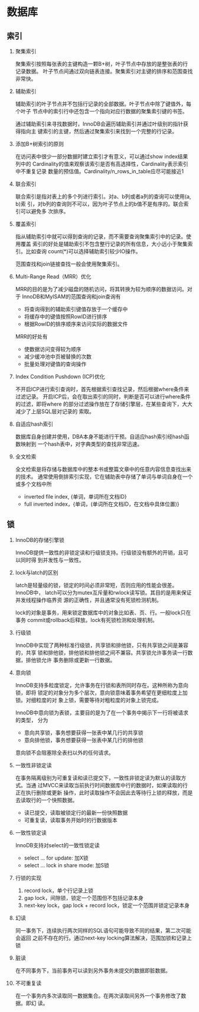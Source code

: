 # 数据库

## 索引

1. 聚集索引

    聚集索引按照每张表的主键构造一颗B+树，叶子节点中存放的是整张表的行记录数据。
    叶子节点间通过双向链表连接。聚集索引对主键的排序和范围查找非常快。

1. 辅助索引

    辅助索引的叶子节点并不包括行记录的全部数据。叶子节点中除了键值外，每个叶子
    节点中的索引行中还包含一个指向对应行数据的聚集索引键的书签。

    通过辅助索引来寻找数据时，InnoDB会遍历辅助索引并通过叶级别的指针获得指向主
    键索引的主键，然后通过聚集索引来找到一个完整的行记录。

1. 添加B+树索引的原则

    在访问表中很少一部分数据时建立索引才有意义，可以通过show index结果列中的
    Cardinality的值来观察该索引是否有高选择性，Cardinality表示索引中不重复记录
    数量的预估值。Cardinality/n_rows_in_table应尽可能接近1

1. 联合索引

    联合索引是指对表上的多个列进行索引。对a、b列或者a列的查询可以使用(a, b)索
    引，对b列的查询则不可以，因为叶子节点上的b值不是有序的。联合索引可以避免多
    次排序。

1. 覆盖索引

    指从辅助索引中就可以得到查询的记录，而不需要查询聚集索引中的记录。使用覆盖
    索引的好处是辅助索引不包含整行记录的所有信息，大小远小于聚集索引。比如查询
    count(*)可以选择辅助索引较少IO操作。

    范围查找和join链接查找一般会使用聚集索引。

1. Multi-Range Read（MRR）优化

    MRR的目的是为了减少磁盘的随机访问，将其转换为较为顺序的数据访问。对于
    InnoDB和MyISAM的范围查询和join查询有

    - 将查询得到的辅助索引键值存放于一个缓存中
    - 将缓存中的键值按照RowID进行排序
    - 根据RowID的排序顺序来访问实际的数据文件

    MRR的好处有

    - 使数据访问变得较为顺序
    - 减少缓冲池中页被替换的次数
    - 批量处理对键值的查询操作

1. Index Condition Pushdown (ICP)优化

    不开启ICP进行索引查询时，首先根据索引查找记录，然后根据where条件来过滤记录。
    开启ICP后，会在取出索引的同时，判断是否可以进行where条件的过滤，即将where
    的部分过滤操作放在了存储引擎层，在某些查询下，大大减少了上层SQL层对记录的
    索取。

1. 自适应hash索引

    数据库自身创建并使用，DBA本身不能进行干预。自适应hash索引经hash函数映射到
    一个hash表中，对字典类型的查找非常迅速。

1. 全文检索

    全文检索是将存储与数据库中的整本书或整篇文章中的任意内容信息查找出来的技术。
    通常使用倒排索引实现，它在辅助表中存储了单词与单词自身在一个或多个文档中所

    - inverted file index, {单词，单词所在文档ID}
    - full inverted index，{单词，(单词所在文档ID，在文档中具体位置)}

## 锁

1. InnoDB的存储引擎锁

    InnoDB提供一致性的非锁定读和行级锁支持。行级锁没有额外的开销，且可以同时得
    到并发性与一致性。

1. lock与latch的区别

    latch是轻量级的锁，锁定的时间必须非常短，否则应用的性能会很差。InnoDB中，
    latch可以分为mutex互斥量和rwlock读写锁。其目的是用来保证并发线程操作临界资
    源的正确性，并且通常没有死锁检测机制。

    lock的对象是事务，用来锁定数据库中的对象比如表、页、行。一般lock只在事务
    commit或rollback后释放。lock有死锁检测和处理机制。

1. 行级锁

    InnoDB中实现了两种标准行级锁，共享锁和排他锁，只有共享锁之间是兼容的，共享
    锁和排他锁，排他锁和排他锁之间不兼容。共享锁允许事务读一行数据，排他锁允许
    事务删除或更新一行数据。

1. 意向锁

    InnoDB支持多粒度锁定，允许事务在行锁和表所同时存在。这种所称为意向锁，即将
    锁定的对象分为多个层次，意向锁意味着事务希望在更细粒度上加锁。对细粒度的对
    象上锁，需要等待对粗粒度的对象上锁完成。

    InnoDB中意向锁为表锁，主要目的是为了在一个事务中揭示下一行将被请求的类型，
    分为

    - 意向共享锁，事务想要获得一张表中某几行的共享锁
    - 意向排他锁，事务想要获得一张表中某几行的排他锁

    意向锁不会阻塞除全表扫以外的任何请求。

1. 一致性非锁定读

    在事务隔离级别为可重复读和读已提交下，一致性非锁定读为默认的读取方式。当通
    过MVCC来读取当前执行时间数据库中行的数据时，如果读取的行正在执行删除或更新
    操作，此时读取操作不会因此去等待行上锁的释放，而是去读取行的一个快照数据。

    - 读已提交，读取被锁定行的最新一份快照数据
    - 可重复读，读取事务开始时的行数据版本

1. 一致性锁定读

    InnoDB支持对select的一致性锁定读

    - select ... for update: 加X锁
    - select ... lock in share mode: 加S锁

1. 行锁的实现

    1. record lock，单个行记录上锁
    1. gap lock，间隙锁，锁定一个范围但不包括记录本身
    1. next-key lock，gap lock + record lock，锁定一个范围并锁定记录本身

1. 幻读

    同一事务下，连续执行两次同样的SQL语句可能导致不同的结果，第二次可能会返回
    之前不存在的行。通过next-key locking算法解决，范围加锁和记录上锁

1. 脏读

    在不同事务下，当前事务可以读到另外事务未提交的数据即脏数据。

1. 不可重复读

    在一个事务内多次读取同一数据集合。在两次读取间另外一个事务修改了数据。即幻
    读。
